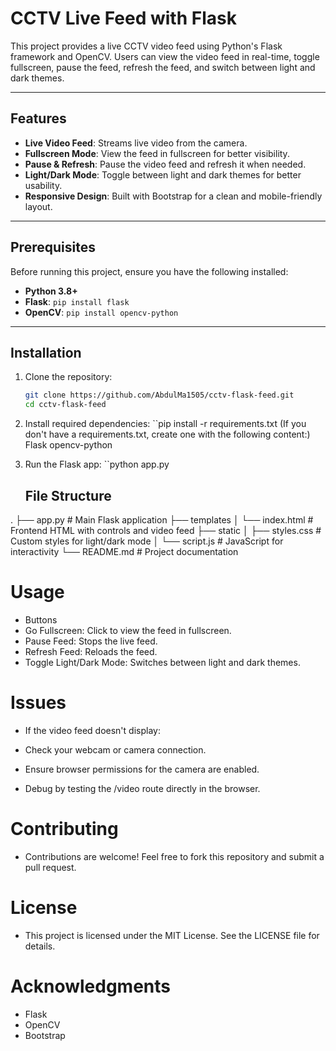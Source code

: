 # CCTV Live Feed with Flask

This project provides a live CCTV video feed using Python's Flask framework and OpenCV. Users can view the video feed in real-time, toggle fullscreen, pause the feed, refresh the feed, and switch between light and dark themes.

---

## Features

- **Live Video Feed**: Streams live video from the camera.
- **Fullscreen Mode**: View the feed in fullscreen for better visibility.
- **Pause & Refresh**: Pause the video feed and refresh it when needed.
- **Light/Dark Mode**: Toggle between light and dark themes for better usability.
- **Responsive Design**: Built with Bootstrap for a clean and mobile-friendly layout.

---

## Prerequisites

Before running this project, ensure you have the following installed:

- **Python 3.8+**
- **Flask**: `pip install flask`
- **OpenCV**: `pip install opencv-python`

---

## Installation

1. Clone the repository:
   ```bash
   git clone https://github.com/AbdulMa1505/cctv-flask-feed.git
   cd cctv-flask-feed
2. Install required dependencies:
    ``pip install -r requirements.txt
    (If you don't have a requirements.txt, create one with the following content:)
    Flask
    opencv-python
3. Run the Flask app:
    ``python app.py

    ## File Structure
.
├── app.py                # Main Flask application
├── templates
│   └── index.html        # Frontend HTML with controls and video feed
├── static
│   ├── styles.css        # Custom styles for light/dark mode
│   └── script.js         # JavaScript for interactivity
└── README.md             # Project documentation


# Usage
- Buttons
- Go Fullscreen: Click to view the feed in fullscreen.
- Pause Feed: Stops the live feed.
- Refresh Feed: Reloads the feed.
- Toggle Light/Dark Mode: Switches between light and dark themes.
 # Issues
- If the video feed doesn't display:

- Check your webcam or camera connection.
- Ensure browser permissions for the camera are enabled.
- Debug by testing the /video route directly in the browser.
# Contributing
- Contributions are welcome! Feel free to fork this repository and submit a pull request.

# License
- This project is licensed under the MIT License. See the LICENSE file for details.

# Acknowledgments
- Flask
- OpenCV
- Bootstrap





